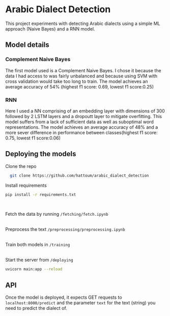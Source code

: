 # Arabic Dialect Detection
This project experiments with detecting Arabic dialects using a simple ML approach (Naive Bayes) and a RNN model.

## Model details
### Complement Naive Bayes
The first model used is a Complement Naive Bayes. I chose it because the data I had access to was fairly unbalanced and because using SVM with cross validation would take too long to train. The model achieves an average accuracy of 54% (highest f1 score: 0.69, lowest f1 score:0.25)

### RNN
Here I used a NN comprising of an embedding layer with dimensions of 300 followed by 2 LSTM layers and a dropoutt layer to mitigate overfitting. This model suffers from a lack of sufficient data as well as suboptimal word representations. The model achieves an average accuracy of 48% and a more sever difference in performance between classes(highest f1 score: 0.75, lowest f1 score:0.06)

## Deploying the models

Clone the repo 
```bash
  git clone https://github.com/hattoum/arabic_dialect_detection
```
Install requirements 
```bash
pip install -r requirements.txt
```
<br/>

Fetch the data by running ```/fetching/fetch.ipynb```
<br/><br/>


Preprocess the text ```/preprocessing/preprocessing.ipynb```
<br/><br/>

Train both models in ```/training```
<br/><br/>

Start the server from ```/deploying```
```bash
uvicorn main:app --reload
```

## API
Once the model is deployed, it expects GET requests to ```localhost:8000/predict``` and the parameter ```text``` for the text (string) you need to predict the dialect of.
